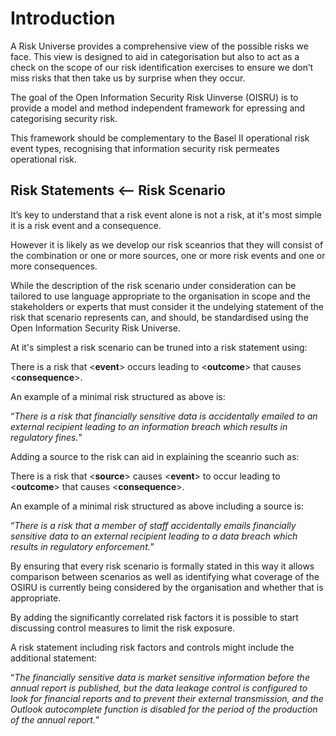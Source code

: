 # Introduction

A Risk Universe provides a comprehensive view of the possible risks we face. This view is designed to aid in categorisation but also to act as a check on the scope of our risk identification exercises to ensure we don’t miss risks that then take us by surprise when they occur.

The goal of the Open Information Security Risk Uinverse (OISRU) is to provide a model and method independent framework for epressing and categorising security risk.

This framework should be complementary to the Basel II operational risk event types, recognising that information security risk permeates operational risk.

## Risk Statements <-- Risk Scenario

It’s key to understand that a risk event alone is not a risk, at it's most simple it is a risk event and a consequence.

However it is likely as we develop our risk sceanrios that they will consist of the combination or one or more sources, one or more risk events and one or more consequences.

While the description of the risk scenario under consideration can be tailored to use language appropriate to the organisation in scope and the stakeholders or experts that must consider it the undelying statement of the risk that scenario represents can, and should, be standardised using the Open Information Security Risk Universe.

At it's simplest a risk scenario can be truned into a risk statement using:

There is a risk that \<**event**> occurs leading to \<**outcome**> that causes \<**consequence**>.

An example of a minimal risk structured as above is:

“*There is a risk that financially sensitive data is accidentally emailed to an external recipient leading to an information breach which results in regulatory fines.*”

Adding a source to the risk can aid in explaining the sceanrio such as:

There is a risk that \<**source**> causes \<**event**> to occur leading to \<**outcome**> that causes \<**consequence**>.

An example of a minimal risk structured as above including a source is:

“*There is a risk that a member of staff accidentally emails financially sensitive data to an external recipient leading to a data breach which results in regulatory enforcement.*”

By ensuring that every risk scenario is formally stated in this way it allows comparison between scenarios as well as identifying what coverage of the OSIRU is currently being considered by the organisation and whether that is appropriate.

By adding the significantly correlated risk factors it is possible to start discussing control measures to limit the risk exposure.

A risk statement including risk factors and controls might include the additional statement:

“*The financially sensitive data is market sensitive information before the annual report is published, but the data leakage control is configured to look for financial reports and to prevent their external transmission, and the Outlook autocomplete function is disabled for the period of the production of the annual report.*”
